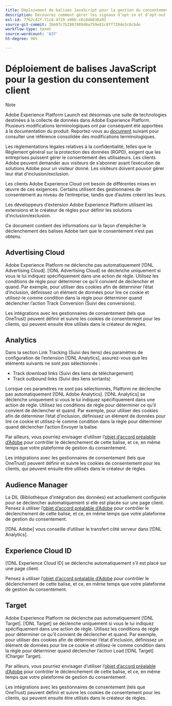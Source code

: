 ```yaml
---
title: Déploiement de balises JavaScript pour la gestion du consentement client
description: Découvrez comment gérer les signaux d’opt-in et d’opt-out des clients pour diverses solutions d’Adobe dans Adobe Experience Platform.
exl-id: 7762c42f-71c8-4f29-a96b-c6c04b838a91
source-git-commit: 3bb0fc7b2807889d0a759e81c8ff728de3c0cbde
workflow-type: tm+mt
source-wordcount: '637'
ht-degree: 96%

---
```


# Déploiement de balises JavaScript pour la gestion du consentement client

>[!NOTE]
>
>Adobe Experience Platform Launch est désormais une suite de technologies destinées à la collecte de données dans Adobe Experience Platform. Plusieurs modifications terminologiques ont par conséquent été apportées à la documentation du produit. Reportez-vous au [document](../../term-updates.md) suivant pour consulter une référence consolidée des modifications terminologiques.

Les réglementations légales relatives à la confidentialité, telles que le Règlement général sur la protection des données (RGPD), exigent que les entreprises puissent gérer le consentement des utilisateurs. Les clients Adobe peuvent demander aux visiteurs de sʼabonner avant lʼexécution de solutions Adobe pour un visiteur donné. Les visiteurs doivent pouvoir gérer leur état d’inclusion/exclusion.

Les clients Adobe Experience Cloud ont besoin de différentes mises en œuvre de ces exigences. Certains utilisent des gestionnaires de consentement au niveau de l’entreprise, tandis que d’autres créent les leurs.

Les développeurs dʼextension Adobe Experience Platform utilisent les extensions et le créateur de règles pour définir les solutions dʼinclusion/exclusion.

Ce document contient des informations sur la façon d’empêcher le déclenchement des balises Adobe tant que le consentement n’est pas obtenu.

## Advertising Cloud

Adobe Experience Platform ne déclenche pas automatiquement [!DNL Advertising Cloud]. [!DNL Advertising Cloud] se déclenche uniquement si vous le lui indiquez spécifiquement dans une action de règle. Utilisez les conditions de règle pour déterminer ce qu’il convient de déclencher et quand. Par exemple, pour utiliser des cookies afin de déterminer l’état d’inclusion, définissez un élément de données pour lire ce cookie et utilisez-le comme condition dans la règle pour déterminer quand déclencher l’action Track Conversion (Suivi des conversions).

Les intégrations avec les gestionnaires de consentement (tels que OneTrust) peuvent définir et suivre les cookies de consentement pour les clients, qui peuvent ensuite être utilisés dans le créateur de règles.

## Analytics

Dans la section Link Tracking (Suivi des liens) des paramètres de configuration de l’extension [!DNL Analytics], assurez-vous que les éléments suivants ne sont *pas* sélectionnés :

* Track download links (Suivi des liens de téléchargement)
* Track outbound links (Suivi des liens sortants)

Lorsque ces paramètres ne sont pas sélectionnés, Platform ne déclenche pas automatiquement [!DNL Adobe Analytics]. [!DNL Analytics] se déclenche uniquement si vous le lui indiquez spécifiquement dans une action de règle. Utilisez les conditions de règle pour déterminer ce qu’il convient de déclencher et quand. Par exemple, pour utiliser des cookies afin de déterminer l’état d’inclusion, définissez un élément de données pour lire ce cookie et utilisez-le comme condition dans la règle pour déterminer quand déclencher l’action Envoyer la balise.

Par ailleurs, vous pourriez envisager d’utiliser l’[objet d’accord préalable d’Adobe](https://experienceleague.adobe.com/docs/id-service/using/implementation/opt-in-service/optin-overview.html?lang=fr) pour contrôler le déclenchement de cette balise, et ce, en même temps que votre plateforme de gestion du consentement.

Les intégrations avec les gestionnaires de consentement (tels que OneTrust) peuvent définir et suivre les cookies de consentement pour les clients, qui peuvent ensuite être utilisés dans le créateur de règles.

## Audience Manager

La DIL (Bibliothèque d’intégration des données) est actuellement configurée pour se déclencher automatiquement si elle est placée sur une page client. Pensez à utiliser l’[objet d’accord préalable d’Adobe](https://experienceleague.adobe.com/docs/id-service/using/implementation/opt-in-service/optin-overview.html?lang=fr) pour contrôler le déclenchement de cette balise, et ce, en même temps que votre plateforme de gestion du consentement.

[!DNL Adobe] vous conseille d’utiliser le transfert côté serveur dans [!DNL Analytics].

## Experience Cloud ID

[!DNL Experience Cloud ID] se déclenche automatiquement s’il est placé sur une page client.

Pensez à utiliser l’[objet d’accord préalable d’Adobe](https://experienceleague.adobe.com/docs/id-service/using/implementation/opt-in-service/optin-overview.html?lang=fr) pour contrôler le déclenchement de cette balise, et ce, en même temps que votre plateforme de gestion du consentement.

## Target

Adobe Experience Platform ne déclenche pas automatiquement [!DNL Target]. [!DNL Target] se déclenche uniquement si vous le lui indiquez spécifiquement dans une action de règle. Utilisez les conditions de règle pour déterminer ce qu’il convient de déclencher et quand. Par exemple, pour utiliser des cookies afin de déterminer l’état d’inclusion, définissez un élément de données pour lire ce cookie et utilisez-le comme condition dans la règle pour déterminer quand déclencher l’action Load [!DNL Target] (Charger Target).

Par ailleurs, vous pourriez envisager d’utiliser l’[objet d’accord préalable d’Adobe](https://experienceleague.adobe.com/docs/id-service/using/implementation/opt-in-service/optin-overview.html?lang=fr) pour contrôler le déclenchement de cette balise, et ce, en même temps que votre plateforme de gestion du consentement.

Les intégrations avec les gestionnaires de consentement (tels que OneTrust) peuvent définir et suivre les cookies de consentement pour les clients, qui peuvent ensuite être utilisés dans le créateur de règles.
